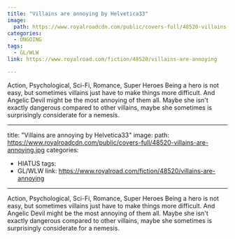 ```yaml
---
title: "Villains are annoying by Helvetica33"
image:
  path: https://www.royalroadcdn.com/public/covers-full/48520-villains-are-annoying.jpg
categories:
  - ONGOING
tags:
  - GL/WLW
link: https://www.royalroad.com/fiction/48520/villains-are-annoying

---
```

Action, Psychological, Sci-Fi, Romance, Super Heroes
Being a hero is not easy, but sometimes villains just have to make things more difficult. And Angelic Devil might be the most annoying of them all. Maybe she isn't exactly dangerous compared to other villains, maybe she sometimes is surprisingly considerate for a nemesis.

---
title: "Villains are annoying by Helvetica33"
image:
  path: https://www.royalroadcdn.com/public/covers-full/48520-villains-are-annoying.jpg
categories:
  - HIATUS
tags:
  - GL/WLW
link: https://www.royalroad.com/fiction/48520/villains-are-annoying

---
Action, Psychological, Sci-Fi, Romance, Super Heroes
Being a hero is not easy, but sometimes villains just have to make things more difficult. And Angelic Devil might be the most annoying of them all. Maybe she isn't exactly dangerous compared to other villains, maybe she sometimes is surprisingly considerate for a nemesis.

